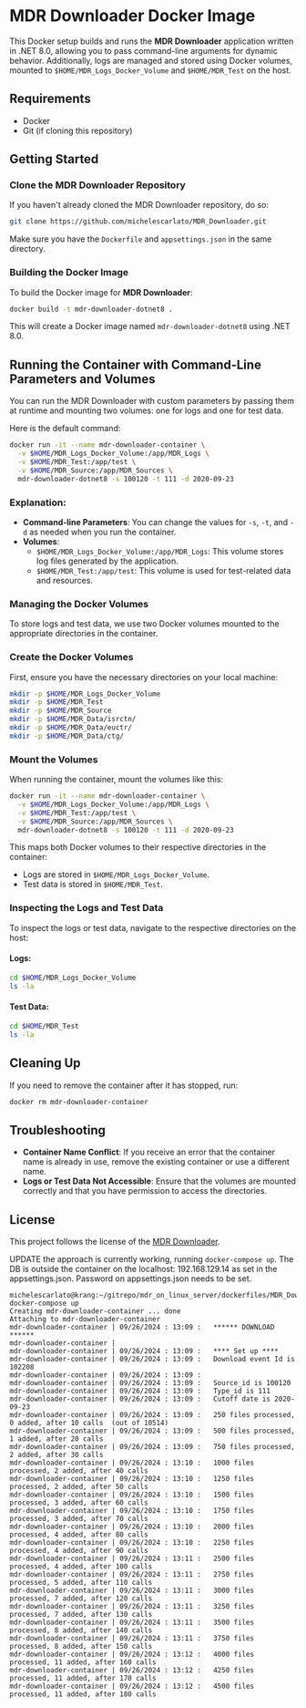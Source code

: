 
# MDR Downloader Docker Image

This Docker setup builds and runs the **MDR Downloader** application written in .NET 8.0, allowing you to pass 
command-line arguments for dynamic behavior. Additionally, logs are managed and stored using Docker volumes, mounted 
to `$HOME/MDR_Logs_Docker_Volume` and `$HOME/MDR_Test` on the host.

## Requirements

- Docker
- Git (if cloning this repository)

## Getting Started

### Clone the MDR Downloader Repository

If you haven't already cloned the MDR Downloader repository, do so:

```bash
git clone https://github.com/michelescarlato/MDR_Downloader.git
```

Make sure you have the `Dockerfile` and `appsettings.json` in the same directory.

### Building the Docker Image

To build the Docker image for **MDR Downloader**:

```bash
docker build -t mdr-downloader-dotnet8 .
```

This will create a Docker image named `mdr-downloader-dotnet8` using .NET 8.0.

## Running the Container with Command-Line Parameters and Volumes

You can run the MDR Downloader with custom parameters by passing them at runtime and mounting two volumes: one for logs and one for test data.

Here is the default command:

```bash
docker run -it --name mdr-downloader-container \
  -v $HOME/MDR_Logs_Docker_Volume:/app/MDR_Logs \
  -v $HOME/MDR_Test:/app/test \
  -v $HOME/MDR_Source:/app/MDR_Sources \
  mdr-downloader-dotnet8 -s 100120 -t 111 -d 2020-09-23
```

### Explanation:

- **Command-line Parameters**: You can change the values for `-s`, `-t`, and `-d` as needed when you run the container.
- **Volumes**:
    - `$HOME/MDR_Logs_Docker_Volume:/app/MDR_Logs`: This volume stores log files generated by the application.
    - `$HOME/MDR_Test:/app/test`: This volume is used for test-related data and resources.

### Managing the Docker Volumes

To store logs and test data, we use two Docker volumes mounted to the appropriate directories in the container.

### Create the Docker Volumes

First, ensure you have the necessary directories on your local machine:

```bash
mkdir -p $HOME/MDR_Logs_Docker_Volume
mkdir -p $HOME/MDR_Test
mkdir -p $HOME/MDR_Source
mkdir -p $HOME/MDR_Data/isrctn/
mkdir -p $HOME/MDR_Data/euctr/
mkdir -p $HOME/MDR_Data/ctg/

```

### Mount the Volumes

When running the container, mount the volumes like this:

```bash
docker run -it --name mdr-downloader-container \
  -v $HOME/MDR_Logs_Docker_Volume:/app/MDR_Logs \
  -v $HOME/MDR_Test:/app/test \
  -v $HOME/MDR_Source:/app/MDR_Sources \
  mdr-downloader-dotnet8 -s 100120 -t 111 -d 2020-09-23
```

This maps both Docker volumes to their respective directories in the container:
- Logs are stored in `$HOME/MDR_Logs_Docker_Volume`.
- Test data is stored in `$HOME/MDR_Test`.

### Inspecting the Logs and Test Data

To inspect the logs or test data, navigate to the respective directories on the host:

#### Logs:
```bash
cd $HOME/MDR_Logs_Docker_Volume
ls -la
```

#### Test Data:
```bash
cd $HOME/MDR_Test
ls -la
```

## Cleaning Up

If you need to remove the container after it has stopped, run:

```bash
docker rm mdr-downloader-container
```

## Troubleshooting

- **Container Name Conflict**: If you receive an error that the container name is already in use, remove the existing container or use a different name.
- **Logs or Test Data Not Accessible**: Ensure that the volumes are mounted correctly and that you have permission to access the directories.

## License

This project follows the license of the [MDR Downloader](https://github.com/michelescarlato/MDR_Downloader.git).

UPDATE the approach is currently working, running `docker-compose up`.
The DB is outside the container on the localhost: 192.168.129.14 as set in the appsettings.json.
Password on appsettings.json needs to be set.

```
michelescarlato@krang:~/gitrepo/mdr_on_linux_server/dockerfiles/MDR_Downloader$ docker-compose up
Creating mdr-downloader-container ... done
Attaching to mdr-downloader-container
mdr-downloader-container | 09/26/2024 : 13:09 :   ****** DOWNLOAD ******
mdr-downloader-container | 
mdr-downloader-container | 09/26/2024 : 13:09 :   **** Set up ****
mdr-downloader-container | 09/26/2024 : 13:09 :   Download event Id is 102208
mdr-downloader-container | 09/26/2024 : 13:09 :   
mdr-downloader-container | 09/26/2024 : 13:09 :   Source_id is 100120
mdr-downloader-container | 09/26/2024 : 13:09 :   Type_id is 111
mdr-downloader-container | 09/26/2024 : 13:09 :   Cutoff date is 2020-09-23
mdr-downloader-container | 09/26/2024 : 13:09 :   250 files processed, 0 added, after 10 calls  (out of 10514)
mdr-downloader-container | 09/26/2024 : 13:09 :   500 files processed, 1 added, after 20 calls 
mdr-downloader-container | 09/26/2024 : 13:09 :   750 files processed, 2 added, after 30 calls 
mdr-downloader-container | 09/26/2024 : 13:10 :   1000 files processed, 2 added, after 40 calls 
mdr-downloader-container | 09/26/2024 : 13:10 :   1250 files processed, 2 added, after 50 calls 
mdr-downloader-container | 09/26/2024 : 13:10 :   1500 files processed, 3 added, after 60 calls 
mdr-downloader-container | 09/26/2024 : 13:10 :   1750 files processed, 3 added, after 70 calls 
mdr-downloader-container | 09/26/2024 : 13:10 :   2000 files processed, 4 added, after 80 calls 
mdr-downloader-container | 09/26/2024 : 13:10 :   2250 files processed, 4 added, after 90 calls 
mdr-downloader-container | 09/26/2024 : 13:11 :   2500 files processed, 4 added, after 100 calls 
mdr-downloader-container | 09/26/2024 : 13:11 :   2750 files processed, 5 added, after 110 calls 
mdr-downloader-container | 09/26/2024 : 13:11 :   3000 files processed, 7 added, after 120 calls 
mdr-downloader-container | 09/26/2024 : 13:11 :   3250 files processed, 7 added, after 130 calls 
mdr-downloader-container | 09/26/2024 : 13:11 :   3500 files processed, 8 added, after 140 calls 
mdr-downloader-container | 09/26/2024 : 13:11 :   3750 files processed, 8 added, after 150 calls 
mdr-downloader-container | 09/26/2024 : 13:12 :   4000 files processed, 11 added, after 160 calls 
mdr-downloader-container | 09/26/2024 : 13:12 :   4250 files processed, 11 added, after 170 calls 
mdr-downloader-container | 09/26/2024 : 13:12 :   4500 files processed, 11 added, after 180 calls 
```